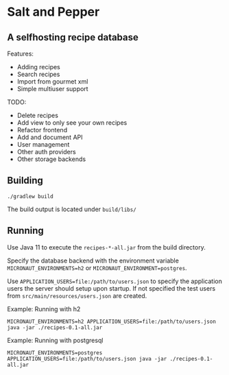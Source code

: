 # Salt and Pepper

## A selfhosting recipe database

Features:
 * Adding recipes
 * Search recipes
 * Import from gourmet xml
 * Simple multiuser support

TODO:
 * Delete recipes
 * Add view to only see your own recipes 
 * Refactor frontend
 * Add and document API
 * User management
 * Other auth providers
 * Other storage backends

## Building

```shell
./gradlew build
```

The build output is located under `build/libs/`

## Running

Use Java 11 to execute the `recipes-*-all.jar` from the build directory.

Specify the database backend with the environment variable `MICRONAUT_ENVIRONMENTS=h2` or
`MICRONAUT_ENVIRONMENT=postgres`.

Use `APPLICATION_USERS=file:/path/to/users.json` to specify the application users the server should setup upon startup.
If not specified the test users from `src/main/resources/users.json` are created.

Example: Running with h2
```shell
MICRONAUT_ENVIRONMENTS=h2 APPLICATION_USERS=file:/path/to/users.json java -jar ./recipes-0.1-all.jar
```

Example: Running with postgresql
```shell
MICRONAUT_ENVIRONMENTS=postgres APPLICATION_USERS=file:/path/to/users.json java -jar ./recipes-0.1-all.jar
```